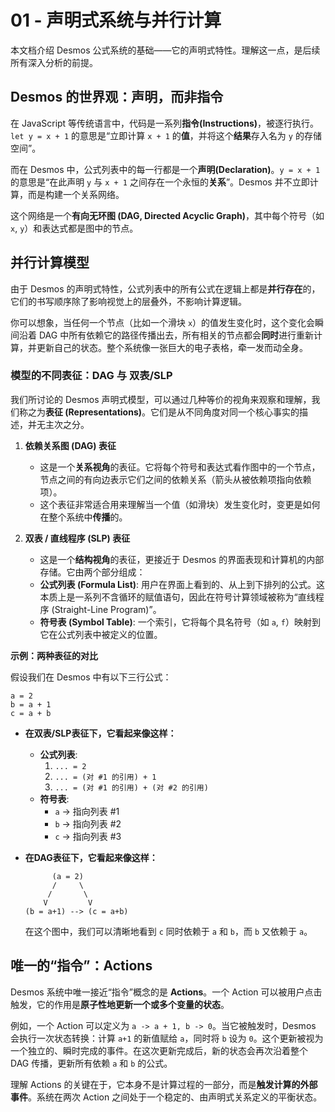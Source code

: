 # 01 - 声明式系统与并行计算

本文档介绍 Desmos 公式系统的基础——它的声明式特性。理解这一点，是后续所有深入分析的前提。

## Desmos 的世界观：声明，而非指令

在 JavaScript 等传统语言中，代码是一系列**指令(Instructions)**，被逐行执行。`let y = x + 1` 的意思是“立即计算 `x + 1` 的**值**，并将这个**结果**存入名为 `y` 的存储空间”。

而在 Desmos 中，公式列表中的每一行都是一个**声明(Declaration)**。`y = x + 1` 的意思是“在此声明 `y` 与 `x + 1` 之间存在一个永恒的**关系**”。Desmos 并不立即计算，而是构建一个关系网络。

这个网络是一个**有向无环图 (DAG, Directed Acyclic Graph)**，其中每个符号（如 `x`, `y`）和表达式都是图中的节点。

## 并行计算模型

由于 Desmos 的声明式特性，公式列表中的所有公式在逻辑上都是**并行存在**的，它们的书写顺序除了影响视觉上的层叠外，不影响计算逻辑。

你可以想象，当任何一个节点（比如一个滑块 `x`）的值发生变化时，这个变化会瞬间沿着 DAG 中所有依赖它的路径传播出去，所有相关的节点都会**同时**进行重新计算，并更新自己的状态。整个系统像一张巨大的电子表格，牵一发而动全身。

### 模型的不同表征：DAG 与 双表/SLP

我们所讨论的 Desmos 声明式模型，可以通过几种等价的视角来观察和理解，我们称之为**表征 (Representations)**。它们是从不同角度对同一个核心事实的描述，并无主次之分。

1.  **依赖关系图 (DAG) 表征**
    -   这是一个**关系视角**的表征。它将每个符号和表达式看作图中的一个节点，节点之间的有向边表示它们之间的依赖关系（箭头从被依赖项指向依赖项）。
    -   这个表征非常适合用来理解当一个值（如滑块）发生变化时，变更是如何在整个系统中**传播**的。

2.  **双表 / 直线程序 (SLP) 表征**
    -   这是一个**结构视角**的表征，更接近于 Desmos 的界面表现和计算机的内部存储。它由两个部分组成：
    -   **公式列表 (Formula List)**: 用户在界面上看到的、从上到下排列的公式。这本质上是一系列不含循环的赋值语句，因此在符号计算领域被称为“直线程序 (Straight-Line Program)”。
    -   **符号表 (Symbol Table)**: 一个索引，它将每个具名符号（如 `a`, `f`）映射到它在公式列表中被定义的位置。

**示例：两种表征的对比**

假设我们在 Desmos 中有以下三行公式：
```
a = 2
b = a + 1
c = a + b
```

-   **在双表/SLP表征下，它看起来像这样：**
    -   **公式列表**:
        1.  `... = 2`
        2.  `... = (对 #1 的引用) + 1`
        3.  `... = (对 #1 的引用) + (对 #2 的引用)`
    -   **符号表**:
        -   `a` -> 指向列表 #1
        -   `b` -> 指向列表 #2
        -   `c` -> 指向列表 #3

-   **在DAG表征下，它看起来像这样：**
    ```
          (a = 2)
          /     \
         /       \
        V         V
    (b = a+1) --> (c = a+b)
    ```
    在这个图中，我们可以清晰地看到 `c` 同时依赖于 `a` 和 `b`，而 `b` 又依赖于 `a`。



## 唯一的“指令”：Actions

Desmos 系统中唯一接近“指令”概念的是 **Actions**。一个 Action 可以被用户点击触发，它的作用是**原子性地更新一个或多个变量的状态**。

例如，一个 Action 可以定义为 `a -> a + 1, b -> 0`。当它被触发时，Desmos 会执行一次状态转换：计算 `a+1` 的新值赋给 `a`，同时将 `b` 设为 `0`。这个更新被视为一个独立的、瞬时完成的事件。在这次更新完成后，新的状态会再次沿着整个 DAG 传播，更新所有依赖 `a` 和 `b` 的公式。

理解 Actions 的关键在于，它本身不是计算过程的一部分，而是**触发计算的外部事件**。系统在两次 Action 之间处于一个稳定的、由声明式关系定义的平衡状态。